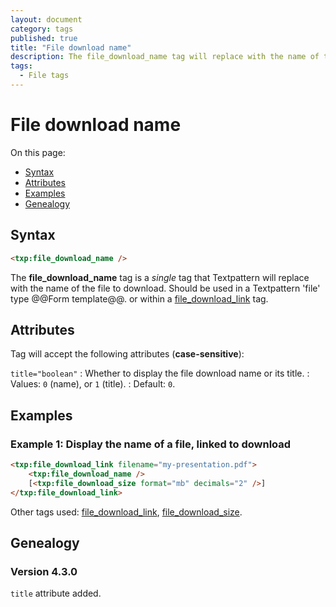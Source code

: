 ```yaml
---
layout: document
category: tags
published: true
title: "File download name"
description: The file_download_name tag will replace with the name of the file to download.
tags:
  - File tags
---
```


# File download name

On this page:

* [Syntax](#syntax)
* [Attributes](#attributes)
* [Examples](#examples)
* [Genealogy](#genealogy)

## Syntax

~~~ html
<txp:file_download_name />
~~~

The **file_download_name** tag is a *single* tag that Textpattern will replace with the name of the file to download. Should be used in a Textpattern 'file' type @@Form template@@. or within a [file_download_link](file-download-link) tag.

## Attributes

Tag will accept the following attributes (**case-sensitive**):

`title="boolean"`
: Whether to display the file download name or its title.
: Values: `0` (name), or `1` (title).
: Default: `0`.

## Examples

### Example 1: Display the name of a file, linked to download

~~~ html
<txp:file_download_link filename="my-presentation.pdf">
    <txp:file_download_name />
    [<txp:file_download_size format="mb" decimals="2" />]
</txp:file_download_link>
~~~

Other tags used: [file_download_link](file-download-link), [file_download_size](file-download-size).

## Genealogy

### Version 4.3.0

`title` attribute added.
